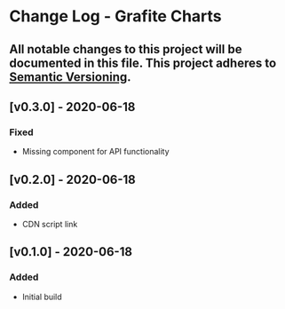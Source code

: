 # Change Log - Grafite Charts
All notable changes to this project will be documented in this file.
This project adheres to [Semantic Versioning](http://semver.org/).
----

## [v0.3.0] - 2020-06-18

### Fixed
- Missing component for API functionality

## [v0.2.0] - 2020-06-18

### Added
- CDN script link

## [v0.1.0] - 2020-06-18

### Added
- Initial build
